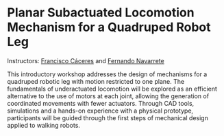 # Planar Subactuated Locomotion Mechanism for a Quadruped Robot Leg
Instructors: [Francisco Cáceres](https://github.com/Panxouu) and [Fernando Navarrete](https://github.com/FernandoN23)

This introductory workshop addresses the design of mechanisms for a quadruped robotic leg with motion restricted to one plane. The fundamentals of underactuated locomotion will be explored as an efficient alternative to the use of motors at each joint, allowing the generation of coordinated movements with fewer actuators. Through CAD tools, simulations and a hands-on experience with a physical prototype, participants will be guided through the first steps of mechanical design applied to walking robots. 


